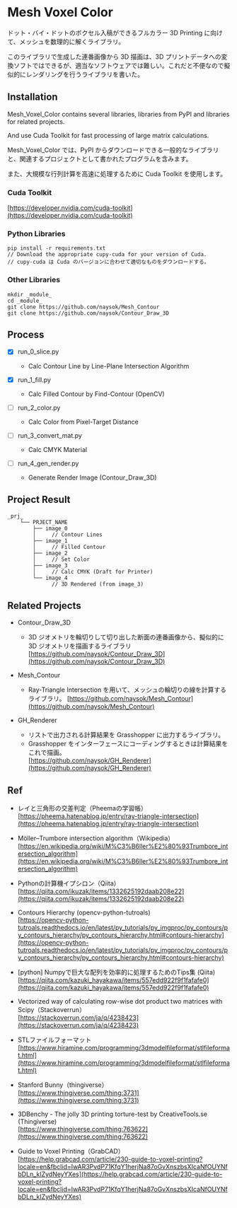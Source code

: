 # Mesh Voxel Color  

ドット・バイ・ドットのボクセル入稿ができるフルカラー 3D Printing に向けて、メッシュを数理的に解くライブラリ。  

このライブラリで生成した連番画像から 3D 描画は、3D プリントデータへの変換ソフトではできるが、適当なソフトウェアでは難しい。これだと不便なので擬似的にレンダリングを行うライブラリを書いた。  


## Installation  

Mesh_Voxel_Color contains several libraries, libraries from PyPI and libraries for related projects.

And use Cuda Toolkit for fast processing of large matrix calculations.

Mesh_Voxel_Color では、PyPI からダウンロードできる一般的なライブラリと、関連するプロジェクトとして書かれたプログラムを含みます。

また、大規模な行列計算を高速に処理するために Cuda Toolkit を使用します。

### Cuda Toolkit  
[https://developer.nvidia.com/cuda-toolkit](https://developer.nvidia.com/cuda-toolkit)


### Python Libraries  
```
pip install -r requirements.txt
// Download the appropriate cupy-cuda for your version of Cuda.
// cupy-cuda は Cuda のバージョンに合わせて適切なものをダウンロードする。
```

### Other Libraries  
```
mkdir _module_
cd _module_
git clone https://github.com/naysok/Mesh_Contour
git clone https://github.com/naysok/Contour_Draw_3D
```


## Process  

- [x] run_0_slice.py  
  - Calc Contour Line by Line-Plane Intersection Algorithm  

- [x] run_1_fill.py  
  - Calc Filled Contour by Find-Contour (OpenCV)  

- [ ] run_2_color.py  
  - Calc Color from Pixel-Target Distance  

- [ ] run_3_convert_mat.py  
  - Calc CMYK Material  

- [ ] run_4_gen_render.py  
  - Generate Render Image (Contour_Draw_3D)


## Project Result  

```
_prj_
    └── PRJECT_NAME
        ├── image_0
        │     // Contour Lines
        ├── image_1
        │     // Filled Contour
        ├── image_2
        │     // Set Color
        ├── image_3
        │     // Calc CMYK (Draft for Printer)
        └── image_4
              // 3D Rendered (from image_3)
```


## Related Projects  

- Contour_Draw_3D  
  - 3D ジオメトリを輪切りして切り出した断面の連番画像から、擬似的に 3D ジオメトリを描画するライブラリ  
  [https://github.com/naysok/Contour_Draw_3D](https://github.com/naysok/Contour_Draw_3D)  

- Mesh_Contour  
  - Ray-Triangle Intersection を用いて、メッシュの輪切りの線を計算するライブラリ。 
  [https://github.com/naysok/Mesh_Contour](https://github.com/naysok/Mesh_Contour)  

- GH_Renderer  
  - リストで出力される計算結果を Grasshopper に出力するライブラリ。
  - Grasshopper をインターフェースにコーディングするときは計算結果をこれで描画。  
  [https://github.com/naysok/GH_Renderer](https://github.com/naysok/GH_Renderer)  


## Ref  

- レイと三角形の交差判定（Pheemaの学習帳）  
  [https://pheema.hatenablog.jp/entry/ray-triangle-intersection](https://pheema.hatenablog.jp/entry/ray-triangle-intersection)  

- Möller–Trumbore intersection algorithm（Wikipedia）  
  [https://en.wikipedia.org/wiki/M%C3%B6ller%E2%80%93Trumbore_intersection_algorithm](https://en.wikipedia.org/wiki/M%C3%B6ller%E2%80%93Trumbore_intersection_algorithm)  

- Pythonの計算機イプシロン（Qiita）  
  [https://qiita.com/ikuzak/items/1332625192daab208e22](https://qiita.com/ikuzak/items/1332625192daab208e22)  

- Contours Hierarchy (opencv-python-tutroals)  
  [https://opencv-python-tutroals.readthedocs.io/en/latest/py_tutorials/py_imgproc/py_contours/py_contours_hierarchy/py_contours_hierarchy.html#contours-hierarchy](https://opencv-python-tutroals.readthedocs.io/en/latest/py_tutorials/py_imgproc/py_contours/py_contours_hierarchy/py_contours_hierarchy.html#contours-hierarchy)  

- [python] Numpyで巨大な配列を効率的に処理するためのTips集 (Qiita)  
  [https://qiita.com/kazuki_hayakawa/items/557edd922f9f1fafafe0](https://qiita.com/kazuki_hayakawa/items/557edd922f9f1fafafe0)  

- Vectorized way of calculating row-wise dot product two matrices with Scipy（Stackoverrun）  
  [https://stackoverrun.com/ja/q/4238423](https://stackoverrun.com/ja/q/4238423)  

- STLファイルフォーマット  
  [https://www.hiramine.com/programming/3dmodelfileformat/stlfileformat.html](https://www.hiramine.com/programming/3dmodelfileformat/stlfileformat.html)

- Stanford Bunny（thingiverse）  
  [https://www.thingiverse.com/thing:3731](https://www.thingiverse.com/thing:3731)  

- 3DBenchy - The jolly 3D printing torture-test by CreativeTools.se (Thingiverse)  
  [https://www.thingiverse.com/thing:763622](https://www.thingiverse.com/thing:763622)  

- Guide to Voxel Printing（GrabCAD）  
  [https://help.grabcad.com/article/230-guide-to-voxel-printing?locale=en&fbclid=IwAR3PvdP71KfqY1herjNa87oGvXnszbsXIcaNfOUYNfbDLn_kIZydNeyYXes](https://help.grabcad.com/article/230-guide-to-voxel-printing?locale=en&fbclid=IwAR3PvdP71KfqY1herjNa87oGvXnszbsXIcaNfOUYNfbDLn_kIZydNeyYXes)  

